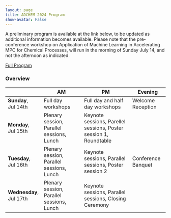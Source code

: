 ```yaml
---
layout: page
title: ADCHEM 2024 Program
show-avatar: False
---
```


A preliminary program is available at the link below, to be updated as additional information becomes available.  Please note that the pre-conference workshop on Application of Machine Learning in Accelerating MPC for Chemical Processes, will run in the morning of Sunday July 14, and not the afternoon as indicated.

<div class="text-center">
  <a class="btn btn-warning btn-lg" href="https://ifac.papercept.net/conferences/conferences/ADCHEM24/program/" role="button">Full Program</a>
</div>

### Overview 


|                             | **AM**                                    | **PM**                                                            | **Evening**        |
|-----------------------------|-------------------------------------------|-------------------------------------------------------------------|--------------------|
| **Sunday**, <br>Jul 14th    | Full day workshops                        | Full day and half day workshops                                   | Welcome Reception  |
| **Monday**, <br>Jul 15th    | Plenary session, Parallel sessions, Lunch | Keynote sessions, Parellel sessions, Poster session 1, Roundtable |                    |
| **Tuesday**, <br>Jul 16th   | Plenary session, Parallel sessions, Lunch | Keynote sessions, Parallel sessions, Poster session 2             | Conference Banquet |
| **Wednesday**, <br>Jul 17th | Plenary session, Parallel sessions, Lunch | Keynote sessions, Parallel sessions, Closing Ceremony             |                    |
